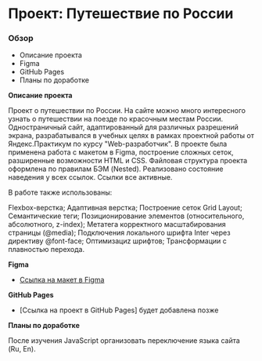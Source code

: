 # Проект: Путешествие по России

### Обзор
* Описание проекта
* Figma
* GitHub Pages
* Планы по доработке

**Описание проекта**

Проект о путешествии по России. На сайте можно много интересного узнать о путешествии на поезде по красочным местам России. Одностраничный сайт, адаптированный для различных разрешений экрана, разрабатывался в учебных целях в рамках проектной работы от Яндекс.Практикум по курсу "Web-разработчик". В проекте была применена работа с макетом в Figma, построение сложных сеток, разширенные возможности HTML и CSS. Файловая структура проекта оформлена по правилам БЭМ (Nested). Реализовано состояние наведения у всех ссылок. Ссылки все активные.

В работе также использованы:

Flexbox-верстка;
Адаптивная верстка;
Построение сеток Grid Layout;
Семантические теги;
Позиционирование элементов (относительного, абсолютного, z-index);
Метатега корректного масштабирования страницы (@media);
Подключения локального шрифта Inter через директиву @font-face;
Оптимизациz шрифтов;
Трансформации с плавностью перехода.

**Figma**

* [Ссылка на макет в Figma](https://www.figma.com/file/5S2WSbEFL6awjVWJ0NWL8Q/Sprint-3_-Russia-_-desktop-mobile?node-id=28503%3A0)

**GitHub Pages**

* [Ссылка на проект в GitHub Pages] будет добавлена позже

**Планы по доработке**

После изучения JavaScript организовать переключение языка сайта (Ru, En).
